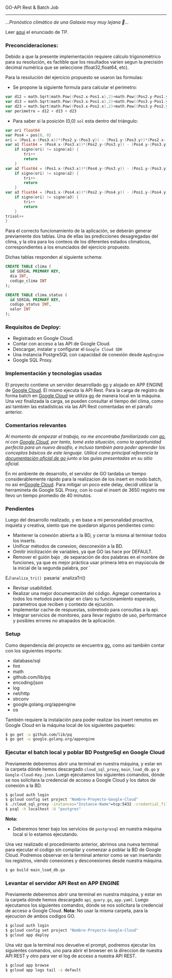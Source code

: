 GO-API Rest & Batch Job 

---

_...Pronóstico climático de una Galaxia muy muy lejana 🚀..._

Leer [aqui](https://github.com/adecchi/api-go-googlecloud/blob/master/docs/ejercio.md) el enunciado de TP.

### Preconcideraciones:

Debido a que la presente implementación requiere cálculo trigonométrico para su resolución, es factible que los resultados varien segun la precisión decimal numérica que se seleccione (float32,float64, etc). 

Para la resolución del ejercicio propuesto se usaron las formulas:


- Se propone la siguiente formula para calcular el perímetro:

``` go
var d12 = math.Sqrt(math.Pow((Pos2.x-Pos1.x),2)+math.Pow((Pos2.y-Pos1.y),2))
var d13 = math.Sqrt(math.Pow((Pos3.x-Pos1.x),2)+math.Pow((Pos3.y-Pos1.y),2))
var d23 = math.Sqrt(math.Pow((Pos3.x-Pos2.x),2)+math.Pow((Pos3.y-Pos2.y),2))
var perimetro = d12 + d13 + d23
```

- Para saber si la posición (0,0) `sol` esta dentro del triángulo:

``` go
var ori float64
var Pos4 = pos{0, 0}
ori = (Pos1.x-(Pos3.x))*(Pos2.y-(Pos3.y)) - (Pos1.y-(Pos3.y))*(Pos2.x-(Pos3.x))
var a1 float64 = (Pos4.x-(Pos3.x))*(Pos2.y-(Pos3.y)) - (Pos4.y-(Pos3.y))*(Pos2.x-(Pos3.x))
	if signo(ori) != signo(a1) {
		tri++
		return
	}
var a2 float64 = (Pos1.x-(Pos3.x))*(Pos4.y-(Pos3.y)) - (Pos1.y-(Pos3.y))*(Pos4.x-(Pos3.x))
	if signo(ori) != signo(a2) {
		tri++
		return
	}
var a3 float64 = (Pos1.x-(Pos4.x))*(Pos2.y-(Pos4.y)) - (Pos1.y-(Pos4.y))*(Pos2.x-(Pos4.x))
	if signo(ori) != signo(a3) {
		tri++
		return
	}
trisol++
}
```

Para el correcto funcionamiento de la aplicación, se deberán generar previamente dos tablas. Una de ellas las predicciones desagregadas del clima, y la otra para los conteos de los diferentes estados climaticos, correspondientes a los enunciados del ejercicio propuesto.

Dichas tablas responden al siguiente schema:

``` sql
CREATE TABLE clima (  
  id SERIAL PRIMARY KEY,
  dia INT,
  codigo_clima INT
);

CREATE TABLE clima_status (  
  id SERIAL PRIMARY KEY,
  codigo_status INT,
  valor INT
);
```
### Requisitos de Deploy:

- Registrado en Google Cloud.
- Contar con acceso a las API de Google Cloud.
- Descargar, instalar y configurar el `Google Cloud SDK`
- Una instancia PostgreSQL con capacidad de conexión desde `AppEngine` 
- Google SQL Proxy.


### Implementación y tecnologias usadas

El proyecto contiene un servidor desarrollado [go](https://golang.org/) y alojado en APP ENGINE de [Google Cloud](https://console.cloud.google.com). El mismo ejecuta la API Rest.
Para la carga de registro de forma batch en [Google Cloud](https://console.cloud.google.com) se utiliza [go](https://golang.org/) de manera local en la máquina. Una vez finalizada la carga, se pueden consultar el tiempo del clima, como asi también las estadísticas vía las API Rest comentadas en el párrafo anterior.


### Comentarios relevantes

_Al momento de empezar el trabajo, no me encontraba familiarizado con [go](https://golang.org/), ní con [Google Cloud](https://console.cloud.google.com), por tanto, tomé esta situación, como la oportunidad perfecta para un nuevo desafío,  e incluso también para poder aprender los conceptos básicos de este lenguaje. Utilicé como principal referencia la [documentación oficial de go](https://golang.org/doc/) junto a las guías presentadas en su sitio oficial._

En mi ambiente de desarrollo, el servidor de GO tardaba un tiempo considerablemente rápido para la realizacion de los insert en modo batch, no asi en[Google Cloud](https://console.cloud.google.com). Para mitigar un poco este delay, decidí utilizar la herramineta de Google SQL Proxy, con lo cual el insert de 3650 registro me llevo un tiempo promedio de 40 minutos.

### Pendientes

Luego del desarrollo realizado, y en base a mi personalidad proactiva, inquieta y creativa, siento que me quedaron algunos pendientes como: 

- Mantener la conexión abierta a la BD, y cerrar la misma al terminar todos los inserts.
- Unificar métodos de conexion, desconexión a la BD.
- Omitir inicilización de variables, ya que GO las hace por DEFAULT.
- Remover el guión bajo `_`de separación de dos palabras en el nombre de funciones, ya que es mejor práctica usar primera letra en mayúscula de la inicial de la segunda palabra, por `

EJ:`analiza_tri() `pasaria` analizaTri()
- Revisar usabilidad.
- Realizar una mejor documentación del código. Agregar comentarios a todos los metodos para dejar en claro su funcionamiento esperado, parametros que reciben y contexto de ejcución.
- Implementar cache de respuestas, sobretodo para consultas a la api.
- Integrar servicios de monitoreo, para llevar registro de uso, performance y posibles errores no atrapados de la aplicación.

### Setup

Como dependencia del proyecto se encuentra [go](https://golang.org/), como asi también contar con los siguientes imports:
-	database/sql
-	fmt
-	math
-	github.com/lib/pq
-	encoding/json
-	log
-	net/http
-	strconv
-	google.golang.org/appengine
-	os
	
También requiere la instalación para poder realizar los insert remotos en Google Cloud en la máquina local de los siguientes paquetes:

``` bash
$ go get -u github.com/lib/pq
$ go get -u google.golang.org/appengine
```
### Ejecutar el batch local y poblar BD PostgreSql en Google Cloud
Previamente deberemos abrir una terminal en nuestra máquina, y estar en la carpeta dónde hemos descargado `cloud_sql_proxy`, `main_load_db.go` y `Google-Cloud-Key.json`.
Luego ejecutamos los siguientes comandos, dónde se nos solicitara la credencial de acceso a Google Cloud y los datos de conexión a la BD.
``` bash
$ gcloud auth login
$ gcloud config set project "Nombre-Proyecto-Google-Cloud"
$ ./cloud_sql_proxy -instances="Instance-Name"=tcp:5432 -credential_file=/"Google-Cloud-Key.json" &
$ psql -h localhost -U "postgres"
```
**Nota:**
- Deberemos tener bajo los servicios de `postgresql` en nuestra máquina local si lo estamos ejecutando. 

Una vez realizado el procedimiento anterior, abrimos una nueva terminal para ejecutar el codigo sin compilar y comenzar a poblar la BD de Google Cloud.
Podremos observar en la terminal anterior como se van insertando los registros, viendo conexiones y desconexiones desde nuestra máquina.
``` bash
$ go build main_load_db.go
```
### Levantar el servidor API Rest en APP ENGINE
Previamente deberemos abrir una terminal en nuestra máquina, y estar en la carpeta dónde hemos descargado `api_query.go`, `app.yaml`.
Luego ejecutamos los siguientes comandos, dónde se nos solicitara la credencial de acceso a Google Cloud.
**Nota:**
No usar la misma carpeta, para la ejecucion de ambos codigos GO.
``` bash
$ gcloud auth login
$ gcloud config set project "Nombre-Proyecto-Google-Cloud"
$ gcloud app deploy
```
Una véz que la terminal nos devuelve el prompt, podremos ejecutar los siguientes comandos, uno para abrir el browser en la direccion de nuestra API REST y otro para ver el log de acceso a nuestra API REST.
``` bash
$ gcloud app browse
$ gcloud app logs tail -s default
```
